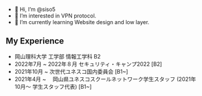 - 👋 Hi, I’m @siso5
- 👀 I’m interested in VPN protocol.
- 🌱 I’m currently learning Website design and low layer.

<h2>My Experience</h2>
<ul>
<li>
岡山理科大学 工学部 情報工学科 B2
</li>
<li>
2022年7月 ~ 2022年８月  セキュリティ・キャンプ2022 [B2]
</li>
<li>
2021年10月 ~  次世代ユネスコ国内委員会 [B1~]
</li>
<li>
2021年4月 ~　 岡山県ユネスコスクールネットワーク学生スタッフ (2021年10月〜 学生スタッフ代表) [B1~]
</li>
</ul>

<!---
siso5/siso5 is a ✨ special ✨ repository because its `README.md` (this file) appears on your GitHub profile.
You can click the Preview link to take a look at your changes.
--->
